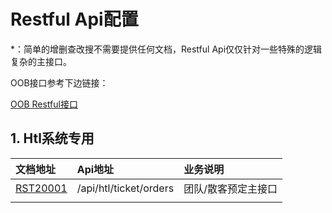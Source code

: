 # Restful Api配置

\*：简单的增删查改搜不需要提供任何文档，Restful Api仅仅针对一些特殊的逻辑复杂的主接口。

OOB接口参考下边链接：

[OOB Restful接口](/environment/specifications/22out-of-box-restful-api.md)

## 1. Htl系统专用

| 文档地址 | Api地址 | 业务说明 |
| :--- | :--- | :--- |
| [RST20001](/projects/hotel-system/21restfuljie-kou-pei-zhi/rst20001-apihtlticketorders.md) | /api/htl/ticket/orders | 团队/散客预定主接口 |
|  |  |  |



